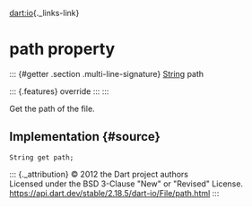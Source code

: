 [dart:io](../../dart-io/dart-io-library){._links-link}

path property
=============

::: {#getter .section .multi-line-signature}
[String](../../dart-core/string-class) path

::: {.features}
override
:::
:::

Get the path of the file.

Implementation {#source}
--------------

``` {.language-dart data-language="dart"}
String get path;
```

::: {._attribution}
© 2012 the Dart project authors\
Licensed under the BSD 3-Clause \"New\" or \"Revised\" License.\
<https://api.dart.dev/stable/2.18.5/dart-io/File/path.html>
:::
